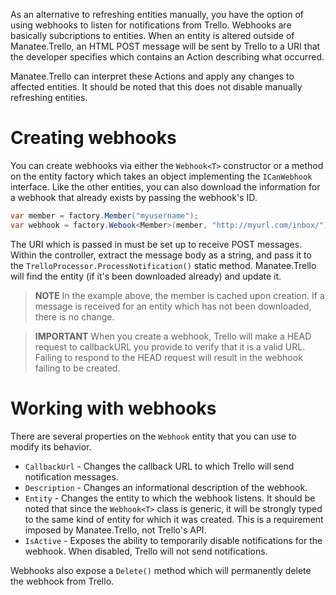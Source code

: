 As an alternative to refreshing entities manually, you have the option of using webhooks to listen for notifications from Trello.  Webhooks are basically subcriptions to entities.  When an entity is altered outside of Manatee.Trello, an HTML POST message will be sent by Trello to a URI that the developer specifies which contains an Action describing what occurred.

Manatee.Trello can interpret these Actions and apply any changes to affected entities.  It should be noted that this does not disable manually refreshing entities.

# Creating webhooks

You can create webhooks via either the `Webhook<T>` constructor or a method on the entity factory which takes an object implementing the `ICanWebhook` interface.  Like the other entities, you can also download the information for a webhook that already exists by passing the webhook's ID.

```csharp
var member = factory.Member("myusername");
var webhook = factory.Webook<Member>(member, "http://myurl.com/inbox/");
```

The URI which is passed in must be set up to receive POST messages.  Within the controller, extract the message body as a string, and pass it to the `TrelloProcessor.ProcessNotification()` static method.  Manatee.Trello will find the entity (if it's been downloaded already) and update it.

> **NOTE** In the example above, the member is cached upon creation.  If a message is received for an entity which has not been downloaded, there is no change.

> **IMPORTANT** When you create a webhook, Trello will make a HEAD request to callbackURL you provide to verify that it is a valid URL. Failing to respond to the HEAD request will result in the webhook failing to be created.

# Working with webhooks

There are several properties on the `Webhook` entity that you can use to modify its behavior.

- `CallbackUrl` - Changes the callback URL to which Trello will send notification messages.
- `Description` - Changes an informational description of the webhook.
- `Entity` - Changes the entity to which the webhook listens.  It should be noted that since the `Webhook<T>` class is generic, it will be strongly typed to the same kind of entity for which it was created.  This is a requirement imposed by Manatee.Trello, not Trello's API.
- `IsActive` - Exposes the ability to temporarily disable notifications for the webhook.  When disabled, Trello will not send notifications.

Webhooks also expose a `Delete()` method which will permanently delete the webhook from Trello.
